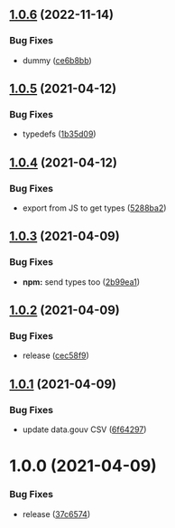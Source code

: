 ## [1.0.6](https://github.com/SocialGouv/codes-naf/compare/v1.0.5...v1.0.6) (2022-11-14)


### Bug Fixes

* dummy ([ce6b8bb](https://github.com/SocialGouv/codes-naf/commit/ce6b8bb87998b78d049ebe78992c361cd24dad75))

## [1.0.5](https://github.com/SocialGouv/codes-naf/compare/v1.0.4...v1.0.5) (2021-04-12)


### Bug Fixes

* typedefs ([1b35d09](https://github.com/SocialGouv/codes-naf/commit/1b35d09b79c346f18792019deaab63b3d4c5c15a))

## [1.0.4](https://github.com/SocialGouv/codes-naf/compare/v1.0.3...v1.0.4) (2021-04-12)


### Bug Fixes

* export from JS to get types ([5288ba2](https://github.com/SocialGouv/codes-naf/commit/5288ba298b40f3bb65674b4c171caf3ca14533da))

## [1.0.3](https://github.com/SocialGouv/codes-naf/compare/v1.0.2...v1.0.3) (2021-04-09)


### Bug Fixes

* **npm:** send types too ([2b99ea1](https://github.com/SocialGouv/codes-naf/commit/2b99ea1f2f87e7e1d7e2b4ad82ccdf8bbc3a0bc9))

## [1.0.2](https://github.com/SocialGouv/codes-naf/compare/v1.0.1...v1.0.2) (2021-04-09)


### Bug Fixes

* release ([cec58f9](https://github.com/SocialGouv/codes-naf/commit/cec58f969c05a173fc7b363516a997a6f49d44f2))

## [1.0.1](https://github.com/SocialGouv/codes-naf/compare/v1.0.0...v1.0.1) (2021-04-09)


### Bug Fixes

* update data.gouv CSV ([6f64297](https://github.com/SocialGouv/codes-naf/commit/6f64297d1496b5032be93c645b2e857c630d0676))

# 1.0.0 (2021-04-09)


### Bug Fixes

* release ([37c6574](https://github.com/SocialGouv/codes-naf/commit/37c6574421de08510e47a540eca700e9dbbd8f63))
